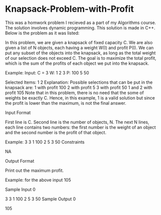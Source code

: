 # Knapsack-Problem-with-Profit
This was a homwork problem I recieved as a part of my Algorithms course. The solution involves dynamic programming. This solution is made in C++. Below is the problem as it was listed:

In this problem, we are given a knapsack of fixed capacity C. We are also given a list of N objects, each having a weight W(I) and profit P(I). We can put any subset of the objects into the knapsack, as long as the total weight of our selection does not exceed C. The goal is to maximize the total profit, which is the sum of the profits of each object we put into the knapsack.

Example:
Input:
C = 3
W: 1 2 3
P: 100 5 50

Selected Items:
1
2
Explanation: Possible selections that can be put in the knapsack are: 1 with profit 100 2 with profit 5 3 with profit 50 1 and 2 with profit 105 Note that in this problem, there is no need that the some of weights be exactly C. Hence, in this example, 1 is a valid solution but since the profit is lower than the maximum, is not the final answer.

Input Format

First line is C. Second line is the number of objects, N. The next N lines, each line contains two numbers: the first number is the weight of an object and the second number is the profit of that object.

Example:
3
3
1 100
2 5
3 50
Constraints

NA

Output Format

Print out the maximum profit.

Example: for the above input 105

Sample Input 0

3
3
1 100
2 5
3 50
Sample Output 0

105
